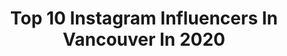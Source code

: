 ---
title: Top 10 Instagram Influencers In Vancouver In 2020
description: >-
  Find top Instagram influencers in Vancouver in 2020. Most popular hashtags: # #ad #stayinginwithnastygal #happyvday.
platform: Instagram
profiles:
  - username: "joaohguedes"
    fullname: >-
      João Guedes
    location: "Canada"
    followers: 61678
    engagement: 381
    commentsToLikes: 0.017301
    id: ck5q6dcmywy5a0i11ddpbgnxw
    verified: false
    hashtags: "#torontoworkshop, #toronto, #brazil, #montreal"
  - username: "abeepinsky"
    fullname: >-
      Abee Pinsky
    location: "Canada"
    followers: 4761
    engagement: 1771
    commentsToLikes: 0.028873
    id: ck0tzxkhkrvm70i19x3zsj624
    verified: false
    hashtags: ""
  - username: "amrinprasad"
    fullname: >-
      Amrin
    location: "Canada"
    followers: 17830
    engagement: 488
    commentsToLikes: 0.051294
    id: ck5c5dw293aa50i111173uy7w
    verified: false
    hashtags: "#craftedwithjoy, #ad"
  - username: "logandoust"
    fullname: >-
      Logan Doust
    location: "Canada"
    followers: 2389
    engagement: 2387
    commentsToLikes: 0.060268
    id: ck5ch99wyqc440i11p77whkun
    verified: false
    hashtags: "#sunshine"
  - username: "pasha"
    fullname: >-
      Pasha Eshghi
    location: "Canada"
    followers: 13239
    engagement: 750
    commentsToLikes: 0.036407
    id: ck0ucoiishc870i19dgp63nj6
    verified: true
    hashtags: ""
  - username: "v.ngyn"
    fullname: >-
      Vui
    location: "Canada"
    followers: 9654
    engagement: 639
    commentsToLikes: 0.057395
    id: ck6ueih89r4dc0j71rm4u3i4y
    verified: false
    hashtags: "#vancouver"
  - username: "rachelunipan"
    fullname: >-
      rach
    location: "Canada"
    followers: 2119
    engagement: 1116
    commentsToLikes: 0.034425
    id: ck6tm0ojm6zbg0j71653389cq
    verified: false
    hashtags: "#happyvday, #byerain"
  - username: "tangerinca"
    fullname: >-
      AVE MARIA
    location: "Canada"
    followers: 2693
    engagement: 2712
    commentsToLikes: 0.159699
    id: ck6tibd6x0e9x0j7134j8cmq6
    verified: false
    hashtags: ""
  - username: "derek_gerard"
    fullname: >-
      Derek Gerard
    location: "Canada"
    followers: 331878
    engagement: 1003
    commentsToLikes: 0.035056
    id: ck138pfl4hcs20i19x9fpq39n
    verified: false
    hashtags: "#sweaty, #ad"
  - username: "izzydilg"
    fullname: >-
      Izzy Lou
    location: "Canada"
    followers: 33132
    engagement: 916
    commentsToLikes: 0.056564
    id: ck5hmhn5flyv40i11lvliadma
    verified: false
    hashtags: "#frankiesathome, #frankiesxvs, #coutustaycute, #coutucrew"
---